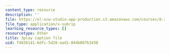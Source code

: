 ```yaml
---
content_type: resource
description: ''
file: https://ol-ocw-studio-app-production.s3.amazonaws.com/courses/8-286-the-early-universe-fall-2013/f483b1416dfc5d28aad1044b067b3438_PK1KNojfvMQ.vtt
file_type: application/x-subrip
learning_resource_types: []
resourcetype: Other
title: 3play caption file
uid: f483b141-6dfc-5d28-aad1-044b067b3438
---
```

